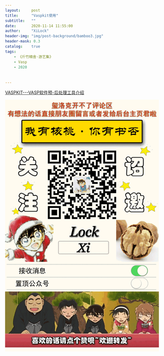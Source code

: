 ```yaml
---
layout:     post
title:      "Vaspkit使用"
subtitle:   ""
date:       2020-11-14 11:55:00
author:     "XiLock"
header-img: "img/post-background/bamboo3.jpg"
header-mask: 0.3
catalog:    true
tags:
    - 《斤竹精舍·游艺集》
    - Vasp
    - 2020


---
```



[VASPKIT---VASP软件预-后处理工具介绍](https://tamaswells.github.io/VASPKIT_manual/manual0.73/vaspkit-manual-0.73.html)


![](/img/wc-tail.GIF)
